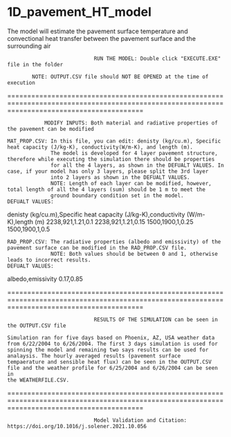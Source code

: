 # 1D_pavement_HT_model
The model will estimate the pavement surface temperature and convectional heat transfer between the pavement surface and the surrounding air



								RUN THE MODEL: Double click "EXECUTE.EXE" file in the folder
								
			NOTE: OUTPUT.CSV file should NOT BE OPENED at the time of execution
				
==============================================================================================================================================				
				
				MODIFY INPUTS: Both material and radiative properties of the pavement can be modified
				
	MAT_PROP.CSV: In this file, you can edit: denisty (kg/cu.m), Specific heat capacity (J/kg-K), conductivity(W/m-K), and length (m).
				  The model is developed for 4 layer pavement structure, therefore while executing the simulation there should be properties 
				  for all the 4 layers, as shown in the DEFUALT VALUES. In case, if your model has only 3 layers, please split the 3rd layer 
				  into 2 layers as shown in the DEFUALT VALUES.
				  NOTE: Length of each layer can be modified, however, total length of all the 4 layers (sum) should be 1 m to meet the 
				  ground boundary condition set in the model.				  
	DEFUALT VALUES:
	
denisty (kg/cu.m),Specific heat capacity (J/kg-K),conductivity (W/m-K),length (m)
2238,921,1.21,0.1
2238,921,1.21,0.15
1500,1900,1,0.25
1500,1900,1,0.5	
	
	RAD_PROP.CSV: The radiative properties (albedo and emissivity) of the pavement surface can be modified in the RAD_PROP.CSV file.
				  NOTE: Both values should be between 0 and 1, otherwise leads to incorrect results.		  
	DEFUALT VALUES:
	
albedo,emissivity
0.17,0.85
	
==============================================================================================================================================

								RESULTS OF THE SIMULATION can be seen in the OUTPUT.CSV file 
	
	Simulation ran for five days based on Phoenix, AZ, USA weather data from 6/22/2004 to 6/26/2004. The first 3 days simulation is used for 
	spinning the model and remaining two says results can be used for analaysis. The hourly averaged results (pavement surface 
	tempaerature and sensible heat flux) can be seen in the OUTPUT.CSV file and the weather profile for 6/25/2004 and 6/26/2004 can be seen in 
	the	WEATHERFILE.CSV.


==============================================================================================================================================

								Model Validation and Citation: https://doi.org/10.1016/j.solener.2021.10.056
				

